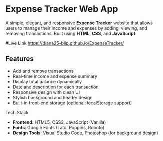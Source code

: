 # Expense Tracker Web App

A simple, elegant, and responsive **Expense Tracker** website that allows users to manage their income and expenses by adding, viewing, and removing transactions. Built using **HTML**, **CSS**, and **JavaScript**.

#Live Link
https://diana25-blip.github.io/ExpenseTracker/

## Features

-  Add and remove transactions
-  Real-time income and expense summary
-  Display total balance dynamically
-  Date and description for each transaction
-  Responsive design with clean UI
-  Stylish background and header design
-  Built-in front-end storage (optional: localStorage support)

 Tech Stack

- **Frontend**: HTML5, CSS3, JavaScript (Vanilla)
- **Fonts**: Google Fonts (Lato, Poppins, Roboto)
- **Design Tools**: Visual Studio Code, Photoshop (for background design)


